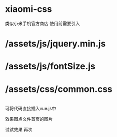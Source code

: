 # xiaomi-css
类似小米手机官方商店
使用前需要引入
# /assets/js/jquery.min.js
# /assets/js/fontSize.js
# /assets/css/common.css
<br>
可将代码直接插入vue.js中 

效果图点文件首页的图片

试试效果
再次
